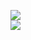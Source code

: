 [![](https://img.shields.io/badge/Made%20With-Github%20Spray-lightgrey.svg?style=for-the-badge&logo=github)](https://github.com/Annihil/github-spray#4911)  
[![](https://i.imgur.com/2DrTn0Z.gif)](https://github.com/Annihil/github-spray)